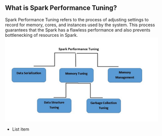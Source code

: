 ## What is Spark Performance Tuning?
Spark Performance Tuning refers to the process of adjusting settings to record for memory, cores, and instances used by the system. This process guarantees that the Spark has a flawless performance and also prevents bottlenecking of resources in Spark.
![Spark](https://github.com/gurditsingh/blog/blob/gh-pages/_screenshots/spark-tuning.jpg?raw=true)

 - List item

<!--stackedit_data:
eyJoaXN0b3J5IjpbMjE4MjI5OTE5LDE0MzcyOTE2NDUsLTIwOD
g3NDY2MTIsMzkwODI3Njk3LC02NDA2ODg3NjUsNDU0MDk4Mjkw
LC0xMjQ1NjE5MTE0LDE2Mjc4NTQwMTcsLTE3OTc3MDI2NDgsLT
E2NTQzMDAzNSw3ODYzODM0ODUsLTczMDM2MTMyNywtMjAzMDcw
MjkyNiw1Mzg4NTI5ODYsMjc0NTcxMjA3LDEwODI5MDM2MDksMT
cwMDU5OTU1MCwxNTk3OTA2ODAsLTE3OTA5MDMyNjEsMTI3MTYx
OTc2XX0=
-->